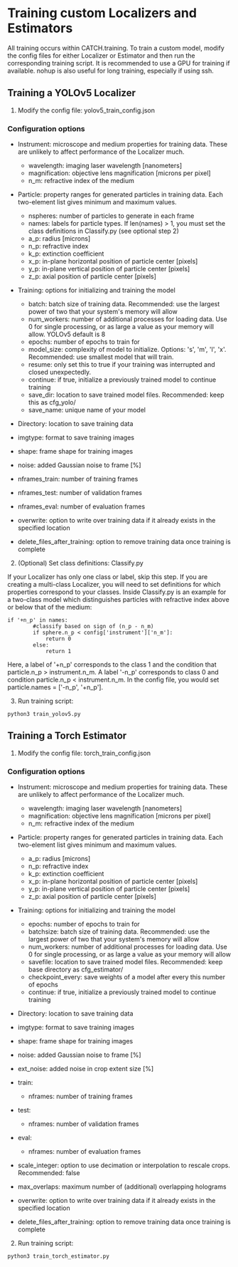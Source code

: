 # Training custom Localizers and Estimators

All training occurs within CATCH.training. To train a custom model, modify the config files for either Localizer or Estimator and then run the corresponding training script. It is recommended to use a GPU for training if available. nohup is also useful for long training, especially if using ssh.

## Training a YOLOv5 Localizer

1. Modify the config file: yolov5_train_config.json

### Configuration options

* Instrument: microscope and medium properties for training data. These are unlikely to affect performance of the Localizer much.
  - wavelength: imaging laser wavelength [nanometers]
  - magnification: objective lens magnification [microns per pixel]
  - n_m: refractive index of the medium

* Particle: property ranges for generated particles in training data. Each two-element list gives minimum and maximum values.
  - nspheres: number of particles to generate in each frame
  - names: labels for particle types. If len(names) > 1, you must set the class definitions in Classify.py (see optional step 2)
  - a_p: radius [microns]
  - n_p: refractive index
  - k_p: extinction coefficient
  - x_p: in-plane horizontal position of particle center [pixels]
  - y_p: in-plane vertical position of particle center [pixels]
  - z_p: axial position of particle center [pixels]

* Training: options for initializing and training the model
  - batch: batch size of training data. Recommended: use the largest power of two that your system's memory will allow
  - num_workers: number of additional processes for loading data. Use 0 for single processing, or as large a value as your memory will allow. YOLOv5 default is 8
  - epochs: number of epochs to train for
  - model_size: complexity of model to initialize. Options: 's', 'm', 'l', 'x'. Recommended: use smallest model that will train.
  - resume: only set this to true if your training was interrupted and closed unexpectedly.
  - continue: if true, initialize a previously trained model to continue training
  - save_dir: location to save trained model files. Recommended: keep this as cfg_yolo/
  - save_name: unique name of your model

* Directory: location to save training data
* imgtype: format to save training images
* shape: frame shape for training images
* noise: added Gaussian noise to frame [%]
* nframes_train: number of training frames
* nframes_test: number of validation frames
* nframes_eval: number of evaluation frames
* overwrite: option to write over training data if it already exists in the specified location
* delete_files_after_training: option to remove training data once training is complete


2. (Optional) Set class definitions: Classify.py

If your Localizer has only one class or label, skip this step.
If you are creating a multi-class Localizer, you will need to set definitions for which properties correspond to your classes.
Inside Classify.py is an example for a two-class model which distinguishes particles with refractive index above or below that of the medium:

```
if '+n_p' in names:
        #classify based on sign of (n_p - n_m)
        if sphere.n_p < config['instrument']['n_m']:
            return 0
        else:
            return 1
```

Here, a label of '+n_p' corresponds to the class 1 and the condition that particle.n_p > instrument.n_m. A label '-n_p' corresponds to class 0 and condition particle.n_p < instrument.n_m. In the config file, you would set particle.names = ['-n_p', '+n_p'].

3. Run training script:

```
python3 train_yolov5.py
```


## Training a Torch Estimator

1. Modify the config file: torch_train_config.json

### Configuration options

* Instrument: microscope and medium properties for training data. These are unlikely to affect performance of the Localizer much.
  - wavelength: imaging laser wavelength [nanometers]
  - magnification: objective lens magnification [microns per pixel]
  - n_m: refractive index of the medium

* Particle: property ranges for generated particles in training data. Each two-element list gives minimum and maximum values.
  - a_p: radius [microns]
  - n_p: refractive index
  - k_p: extinction coefficient
  - x_p: in-plane horizontal position of particle center [pixels]
  - y_p: in-plane vertical position of particle center [pixels]
  - z_p: axial position of particle center [pixels]


* Training: options for initializing and training the model
  - epochs: number of epochs to train for
  - batchsize: batch size of training data. Recommended: use the largest power of two that your system's memory will allow
  - num_workers: number of additional processes for loading data. Use 0 for single processing, or as large a value as your memory will allow 
  - savefile: location to save trained model files. Recommended: keep base directory as cfg_estimator/
  - checkpoint_every: save weights of a model after every this number of epochs
  - continue: if true, initialize a previously trained model to continue training

* Directory: location to save training data
* imgtype: format to save training images
* shape: frame shape for training images
* noise: added Gaussian noise to frame [%]
* ext_noise: added noise in crop extent size [%]
* train: 
  - nframes: number of training frames
* test: 
  - nframes: number of validation frames
* eval: 
  - nframes: number of evaluation frames
* scale_integer: option to use decimation or interpolation to rescale crops. Recommended: false
* max_overlaps: maximum number of (additional) overlapping holograms
* overwrite: option to write over training data if it already exists in the specified location
* delete_files_after_training: option to remove training data once training is complete

2. Run training script:

```
python3 train_torch_estimator.py
```

